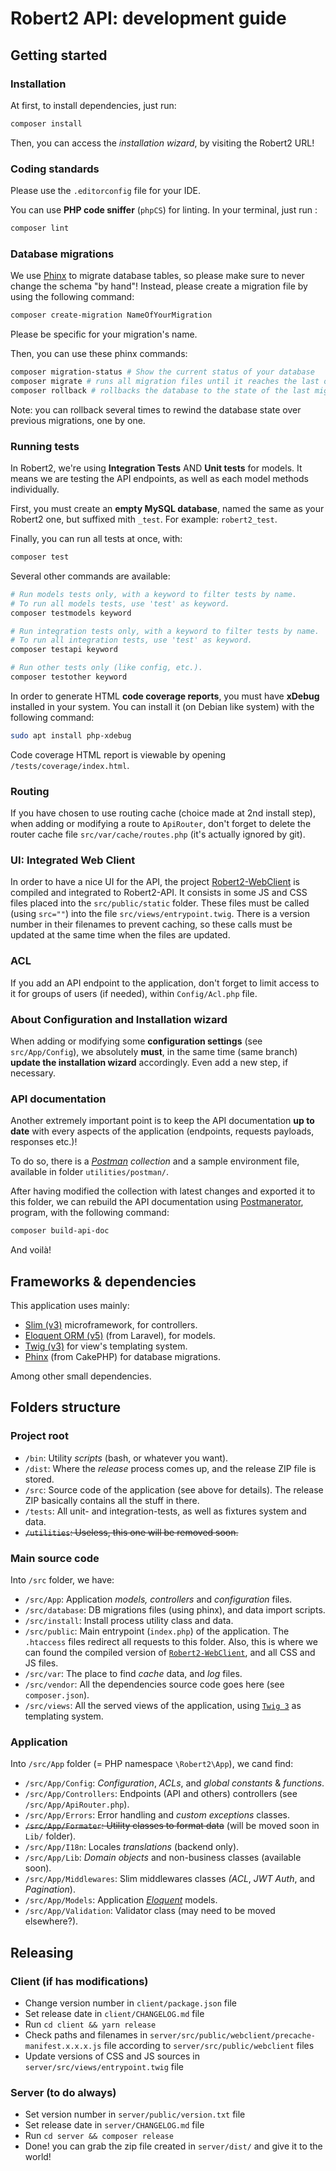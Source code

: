 # Robert2 API: development guide

## Getting started

### Installation

At first, to install dependencies, just run:

```bash
composer install
```

Then, you can access the _installation wizard_, by visiting the Robert2 URL!

### Coding standards

Please use the `.editorconfig` file for your IDE.

You can use __PHP code sniffer__ (`phpCS`) for linting. In your terminal, just run :

```bash
composer lint
```

### Database migrations

We use [Phinx](https://phinx.org/) to migrate database tables, so please make sure
to never change the schema "by hand"! Instead, please create a migration file by
using the following command:

```bash
composer create-migration NameOfYourMigration
```

Please be specific for your migration's name.

Then, you can use these phinx commands:

```bash
composer migration-status # Show the current status of your database
composer migrate # runs all migration files until it reaches the last one
composer rollback # rollbacks the database to the state of the last migration
```

Note: you can rollback several times to rewind the database state over previous
migrations, one by one.

### Running tests

In Robert2, we're using __Integration Tests__ AND __Unit tests__ for models. It
means we are testing the API endpoints, as well as each model methods individually.

First, you must create an __empty MySQL database__, named the same as your Robert2
one, but suffixed mith `_test`. For example: `robert2_test`.

Finally, you can run all tests at once, with:

```bash
composer test
```

Several other commands are available:

```bash
# Run models tests only, with a keyword to filter tests by name.
# To run all models tests, use 'test' as keyword.
composer testmodels keyword

# Run integration tests only, with a keyword to filter tests by name.
# To run all integration tests, use 'test' as keyword.
composer testapi keyword

# Run other tests only (like config, etc.).
composer testother keyword
```

In order to generate HTML __code coverage reports__, you must have __xDebug__
installed in your system. You can install it (on Debian like system) with the
following command:

```bash
sudo apt install php-xdebug
```

Code coverage HTML report is viewable by opening `/tests/coverage/index.html`.

### Routing

If you have chosen to use routing cache (choice made at 2nd install step), when
adding or modifying a route to `ApiRouter`, don't forget to delete the router
cache file `src/var/cache/routes.php` (it's actually ignored by git).

### UI: Integrated Web Client

In order to have a nice UI for the API, the project
[Robert2-WebClient](https://gitlab.com/robertmanager/Robert2-WebClient) is compiled
and integrated to Robert2-API. It consists in some JS and CSS files placed into the
`src/public/static` folder. These files must be called (using `src=""`) into the file
`src/views/entrypoint.twig`. There is a version number in their filenames to prevent
caching, so these calls must be updated at the same time when the files are updated.

### ACL

If you add an API endpoint to the application, don't forget to limit access to it
for groups of users (if needed), within `Config/Acl.php` file.

### About Configuration and Installation wizard

When adding or modifying some __configuration settings__ (see `src/App/Config`),
we absolutely __must__, in the same time (same branch) __update the installation
wizard__ accordingly. Even add a new step, if necessary.

### API documentation

Another extremely important point is to keep the API documentation __up to date__
with every aspects of the application (endpoints, requests payloads, responses etc.)!

To do so, there is a *[Postman](https://www.getpostman.com/) collection* and a
sample environment file, available in folder `utilities/postman/`.

After having modified the collection with latest changes and exported it to this folder,
we can rebuild the API documentation using [Postmanerator](https://github.com/aubm/postmanerator),
program, with the following command:

```bash
composer build-api-doc
```

And voilà!

## Frameworks & dependencies

This application uses mainly:

- [Slim (v3)](https://www.slimframework.com/docs/v3/) microframework, for controllers.
- [Eloquent ORM (v5)](https://laravel.com/docs/5.8/eloquent) (from Laravel), for models.
- [Twig (v3)](https://twig.symfony.com/doc/3.x/) for view's templating system.
- [Phinx](https://book.cakephp.org/phinx/0/en/index.html) (from CakePHP) for database migrations.

Among other small dependencies.

## Folders structure

### Project root

- `/bin`: Utility *scripts* (bash, or whatever you want).
- `/dist`: Where the *release* process comes up, and the release ZIP file is stored.
- `/src`: Source code of the application (see above for details). The release ZIP basically contains all the stuff in there.
- `/tests`: All unit- and integration-tests, as well as fixtures system and data.
- ~~`/utilities`: Useless, this one will be removed soon.~~

### Main source code

Into `/src` folder, we have:

- `/src/App`: Application *models,* *controllers* and *configuration* files.
- `/src/database`: DB migrations files (using phinx), and data import scripts.
- `/src/install`: Install process utility class and data.
- `/src/public`: Main entrypoint (`index.php`) of the application. The `.htaccess` files redirect all requests to this folder. Also, this is where we can found the compiled version of [`Robert2-WebClient`](https://gitlab.com/robertmanager/Robert2-WebClient/), and all CSS and JS files.
- `/src/var`: The place to find *cache* data, and *log* files.
- `/src/vendor`: All the dependencies source code goes here (see `composer.json`).
- `/src/views`: All the served views of the application, using [`Twig 3`](https://twig.symfony.com/doc/3.x/) as templating system.

### Application

Into `/src/App` folder (= PHP namespace `\Robert2\App`), we cand find:

- `/src/App/Config`: *Configuration*, *ACLs*, and *global constants* & *functions*.
- `/src/App/Controllers`: Endpoints (API and others) controllers (see `/src/App/ApiRouter.php`).
- `/src/App/Errors`: Error handling and *custom exceptions* classes.
- ~~`/src/App/Formater`: Utility classes to format data~~ (will be moved soon in `Lib/` folder).
- `/src/App/I18n`: Locales *translations* (backend only).
- `/src/App/Lib`: *Domain objects* and non-business classes (available soon).
- `/src/App/Middlewares`: Slim middlewares classes *(ACL*, *JWT Auth*, and *Pagination*).
- `/src/App/Models`: Application *[Eloquent](https://laravel.com/docs/5.8/eloquent)* models.
- `/src/App/Validation`: Validator class (may need to be moved elsewhere?).

## Releasing

### Client (if has modifications)

- Change version number in `client/package.json` file
- Set release date in `client/CHANGELOG.md` file
- Run `cd client && yarn release`
- Check paths and filenames in `server/src/public/webclient/precache-manifest.x.x.x.js` file
  according to `server/src/public/webclient` files
- Update versions of CSS and JS sources in `server/src/views/entrypoint.twig` file

### Server (to do always)

- Set version number in `server/public/version.txt` file
- Set release date in `server/CHANGELOG.md` file
- Run `cd server && composer release`
- Done! you can grab the zip file created in `server/dist/` and give it to the world!
